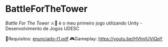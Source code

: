 # BattleForTheTower
*Battle For The Tower* ⚔️🕌 é o meu primeiro jogo utilizando Unity - Desenvolvimento de Jogos UDESC


📄Requisitos: [enunciado-t1.pdf](https://github.com/user-attachments/files/17179956/enunciado-t1.pdf)
🎮Gameplay: https://youtu.be/HVhnlUViQpY
